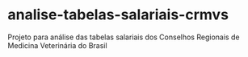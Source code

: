 # analise-tabelas-salariais-crmvs
Projeto para análise das tabelas salariais dos Conselhos Regionais de Medicina Veterinária do Brasil
